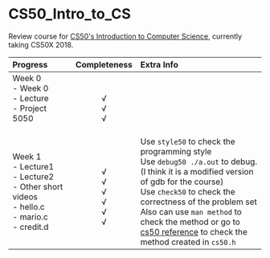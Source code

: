 # CS50_Intro_to_CS

Review course for [CS50's Introduction to Computer Science](https://courses.edx.org/courses/course-v1:HarvardX+CS50+X/course/), currently taking CS50X 2018.

| Progress | Completeness | Extra Info |
|:---------|:------------:|:-----------|
| Week 0<br>  <emsp>- Week 0<br> <emsp>- Lecture<br> <emsp> - Project 5050 &nbsp; &nbsp; &nbsp; &nbsp; &nbsp; &nbsp; &nbsp; &nbsp; &nbsp; &nbsp; &nbsp; &nbsp; &nbsp; &nbsp; &nbsp; &nbsp; &nbsp; &nbsp; &nbsp; &nbsp; | <br>√<br>√<br>√ |  |
| Week 1<br>  <emsp>- Lecture1<br> <emsp>- Lecture2<br> <emsp>- Other short videos<br> <emsp>- hello.c<br> <emsp>- mario.c<br> <emsp>- credit.d | <br>√<br>√<br>√<br>√<br>√<br>√ | Use `style50` to check the programming style<br>Use `debug50 ./a.out` to debug. (I think it is a modified version of gdb for the course)<br>Use `check50` to check the correctness of the problem set<br>Also can use `man method` to check the method or go to [cs50 reference](https://reference.cs50.net/) to check the method created in `cs50.h` |
